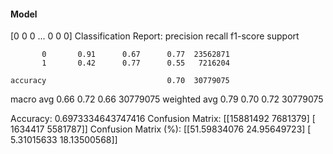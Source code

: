 #### Model
[0 0 0 ... 0 0 0]
Classification Report:
              precision    recall  f1-score   support

           0       0.91      0.67      0.77  23562871
           1       0.42      0.77      0.55   7216204

    accuracy                           0.70  30779075
   macro avg       0.66      0.72      0.66  30779075
weighted avg       0.79      0.70      0.72  30779075

Accuracy: 0.6973334643747416
Confusion Matrix:
[[15881492  7681379]
 [ 1634417  5581787]]
Confusion Matrix (%):
[[51.59834076 24.95649723]
 [ 5.31015633 18.13500568]]
